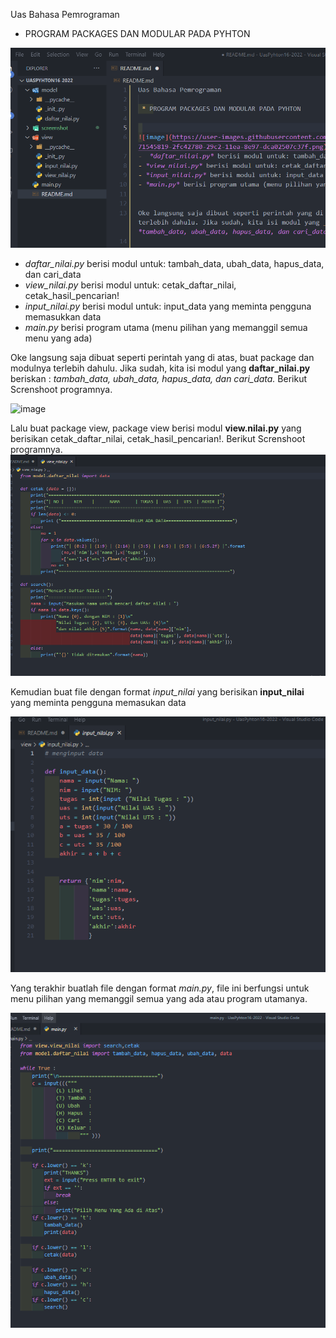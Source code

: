 Uas Bahasa Pemrograman 

 * PROGRAM PACKAGES DAN MODULAR PADA PYHTON


![image](screenshot/packages.PNG)
-  *daftar_nilai.py* berisi modul untuk: tambah_data, ubah_data, hapus_data, dan cari_data
- *view_nilai.py* berisi modul untuk: cetak_daftar_nilai, cetak_hasil_pencarian!
- *input_nilai.py* berisi modul untuk: input_data yang meminta pengguna memasukkan data 
- *main.py* berisi program utama (menu pilihan yang memanggil semua menu yang ada)


Oke langsung saja dibuat seperti perintah yang di atas, buat package dan modulnya terlebih dahulu. Jika sudah, kita isi modul yang __daftar_nilai.py__ beriskan : *tambah_data, ubah_data, hapus_data, dan cari_data.* Berikut Screnshoot programnya.

![image](screenshot/daftar_nila.PNG)


Lalu buat package view, package view berisi modul __view.nilai.py__ yang berisikan cetak_daftar_nilai, cetak_hasil_pencarian!. Berikut Screnshoot programnya.
![gambar](screenshot/view_nilai.PNG)


Kemudian buat file dengan format *input_nilai* yang berisikan __input_nilai__ yang meminta pengguna memasukan data

![gambar](screenshot/input_nilai.PNG)

Yang terakhir  buatlah file dengan format *main.py*, file ini berfungsi untuk menu pilihan yang memanggil semua yang ada atau program utamanya.

![gambar](screenshot/main.PNG)


